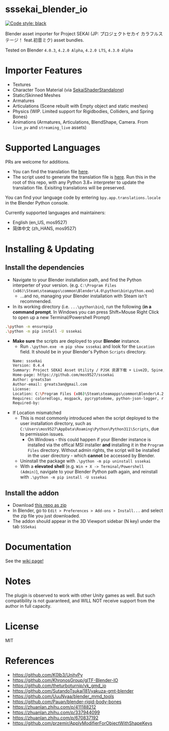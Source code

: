# sssekai_blender_io
[![Code style: black](https://img.shields.io/badge/code%20style-black-000000.svg)](https://github.com/psf/black)

Blender asset importer for Project SEKAI (JP: プロジェクトセカイ カラフルステージ！ feat.初音ミク) asset bundles.

Tested on Blender `4.0.3`, `4.2.0 Alpha`, `4.2.0 LTS`, `4.3.0 Alpha`

# Importer Features
  * Textures
  * Character Toon Material (via [SekaiShaderStandalone](https://github.com/mos9527/sssekai_blender_io/blob/master/assets/SekaiShaderStandalone.blend))
  * Static/Skinned Meshes
  * Armatures
  * Articulations (Scene rebuilt with Empty object and static meshes)
  * Physics (WIP. Limited support for Rigidbodies, Colliders, and Spring Bones)
  * Animations (Armatures, Articulations, BlendShape, Camera. From `live_pv` and `streaming_live` assets)

# Supported Languages
PRs are welcome for additions. 
- You can find the translation file [here](https://github.com/mos9527/sssekai_blender_io/tree/master/translations.py).
- The script used to generate the translation file is [here](https://github.com/mos9527/sssekai_blender_io/tree/master/translations_codegen.py). Run this in the root of this repo, with any Python 3.8+ interpreter to update the translation file. Exisiting translations will be preserved.

You can find your language code by entering `bpy.app.translations.locale` in the Blender Python console.

Currently supported languages and maintainers:
- English (en_US, mos9527)
- 简体中文 (zh_HANS, mos9527)

# Installing & Updating
## Install the dependencies
  - Navigate to your Blender installation path, and find the Python interperter of your version. (e.g. `C:\Program Files (x86)\Steam\steamapps\common\Blender\4.0\python\bin\python.exe`)
    - ...and no, managing your Blender installation with Steam isn't recommended.
  - In its working directory (i.e. `...\python\bin`), run the following (**in a command prompt**. In Windows you can press Shift+Mouse Right Click to open up a new Terminal/Powershell Prompt)
```bash
.\python -m ensurepip
.\python -m pip install -U sssekai
```
- **Make sure** the scripts are deployed to your **Blender** instance.
  - Run `.\python.exe -m pip show sssekai` and look for the `Location` field. It should be in your Blender's Python `Scripts` directory.
  ```bash
  Name: sssekai
  Version: 0.4.4
  Summary: Project SEKAI Asset Utility / PJSK 资源下载 + Live2D, Spine, USM 提取
  Home-page: https://github.com/mos9527/sssekai
  Author: greats3an
  Author-email: greats3an@gmail.com
  License:
  Location: C:\Program Files (x86)\Steam\steamapps\common\Blender\4.2\python\Lib\site-packages
  Requires: coloredlogs, msgpack, pycryptodome, python-json-logger, requests, tqdm, unitypy, wannacri
  Required-by:
  ```
- If Location mismatched
  - This is most commonly introduced when the script deployed to the user installation directory, such as `C:\Users\mos9527\AppData\Roaming\Python\Python311\Scripts`, due to permission issues.
    - On Windows - this could happen if your Blender instance is installed via the offical MSI installer **and** installing it in the `Program Files` directory. Without admin rights, the script will be installed in the user directory - which **cannot** be accessed by Blender.
  - Uninstall the package with `.\python -m pip uninstall sssekai`
  - With a **elevated shell** (e.g. `Win + X -> Terminal/Powershell (Admin)`), navigate to your Blender Python path again, and reinstall with `.\python -m pip install -U sssekai`
## Install the addon
- Download [this repo as zip](https://codeload.github.com/mos9527/sssekai_blender_io/zip/refs/heads/master)
- In Blender, go to `Edit > Preferences > Add-ons > Install...` and select the zip file you just downloaded.
- The addon should appear in the 3D Viewport sidebar (N key) under the tab `SSSekai`

# Documentation
See the [wiki page!](https://github.com/mos9527/sssekai_blender_io/wiki)

# Notes
The plugin is observed to work with other Unity games as well. But such compatibility is not guaranteed, and WILL NOT receive support from the author in full capacity.

# License
MIT

# References
- https://github.com/K0lb3/UnityPy
- https://github.com/KhronosGroup/glTF-Blender-IO
- https://github.com/theturboturnip/yk_gmd_io
- https://github.com/SutandoTsukai181/yakuza-gmt-blender
- https://github.com/UuuNyaa/blender_mmd_tools
- https://github.com/Pauan/blender-rigid-body-bones
- https://zhuanlan.zhihu.com/p/411188212
- https://zhuanlan.zhihu.com/p/337944099
- https://zhuanlan.zhihu.com/p/670837192
- https://github.com/przemir/ApplyModifierForObjectWithShapeKeys
